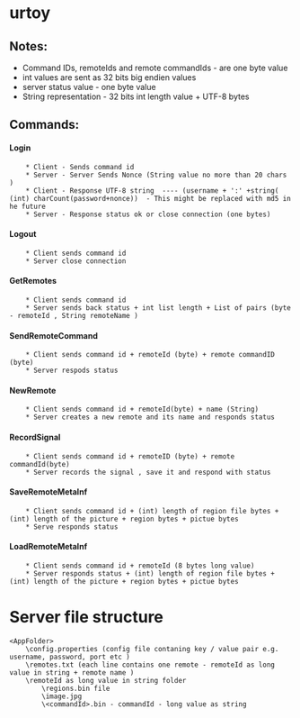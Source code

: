 urtoy
=====


Notes:
-----

 - Command IDs, remoteIds and remote commandIds  - are one byte value
 - int  values are sent as 32 bits big endien values
 - server status value - one byte value 
 - String representation - 32 bits int length value + UTF-8 bytes

Commands:
---------


#### Login 
		* Client - Sends command id
		* Server - Server Sends Nonce (String value no more than 20 chars  )
		* Client - Response UTF-8 string  ---- (username + ':' +string( (int) charCount(password+nonce))  - This might be replaced with md5 in he future 
		* Server - Response status ok or close connection (one bytes)

#### Logout
		* Client sends command id
		* Server close connection

#### GetRemotes
		* Client sends command id
		* Server sends back status + int list length + List of pairs (byte - remoteId , String remoteName )

#### SendRemoteCommand
		* Client sends command id + remoteId (byte) + remote commandID (byte)
		* Server respods status 

#### NewRemote
		* Client sends command id + remoteId(byte) + name (String)
		* Server creates a new remote and its name and responds status 

#### RecordSignal
		* Client sends command id + remoteID (byte) + remote commandId(byte)
		* Server records the signal , save it and respond with status

#### SaveRemoteMetaInf
		* Client sends command id + (int) length of region file bytes + (int) length of the picture + region bytes + pictue bytes
		* Serve responds status  

#### LoadRemoteMetaInf
		* Client sends command id + remoteId (8 bytes long value)
		* Server responds status + (int) length of region file bytes + (int) length of the picture + region bytes + pictue bytes

		
# Server file structure


    <AppFolder>
        \config.properties (config file contaning key / value pair e.g. username, password, port etc )
        \remotes.txt (each line contains one remote - remoteId as long value in string + remote name )
        \remoteId as long value in string folder
            \regions.bin file
            \image.jpg
            \<commandId>.bin - commandId - long value as string
		
